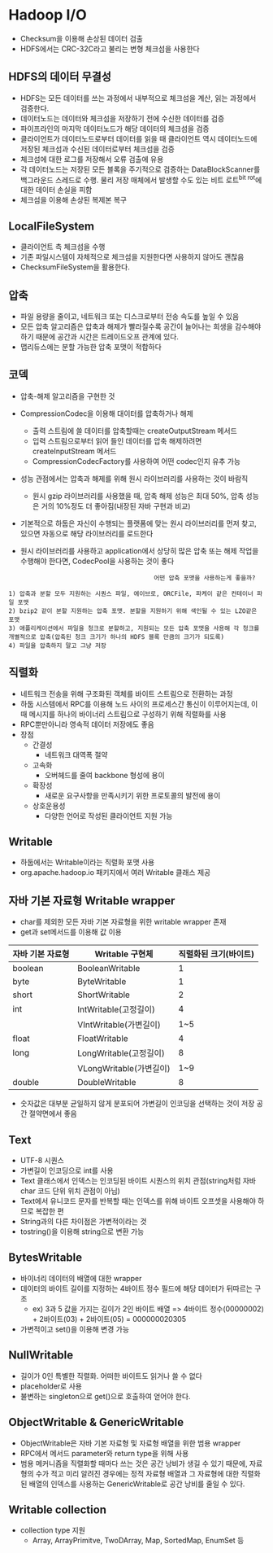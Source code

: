 Hadoop I/O
==================

* Checksum을 이용해 손상된 데이터 검출
* HDFS에서는 CRC-32C라고 불리는 변형 체크섬을 사용한다

## HDFS의 데이터 무결성

* HDFS는 모든 데이터를 쓰는 과정에서 내부적으로 체크섬을 계산, 읽는 과정에서 검증한다.
* 데이터노드는 데이터와 체크섬을 저장하기 전에 수신한 데이터를 검증
* 파이프라인의 마지막 데이터노드가 해당 데이터의 체크섬을 검증
* 클라이언트가 데이터노드로부터 데이터를 읽을 때 클라이언트 역시 데이터노드에 저장된 체크섬과 수신된 데이터로부터 체크섬을 검증
* 체크섬에 대한 로그를 저장해서 오류 검출에 유용
* 각 데이터노드는 저장된 모든 블록을 주기적으로 검증하는 DataBlockScanner를 백그라운드 스레드로 수행. 물리 저장 매체에서 발생할 수도 있는 비트 로트<sup>bit rot</sup>에 대한 데이터 손실을 피함
 * 체크섬을 이용해 손상된 복제본 복구

 ## LocalFileSystem

* 클라이언트 측 체크섬을 수행
* 기존 파일시스템이 자체적으로 체크섬을 지원한다면 사용하지 않아도 괜찮음
* ChecksumFileSystem을 활용한다.

## 압축
* 파일 용량을 줄이고, 네트워크 또는 디스크로부터 전송 속도를 높일 수 있음
* 모든 압축 알고리즘은 압축과 해제가 빨라질수록 공간이 늘어나는 희생을 감수해야 하기 때문에 공간과 시간은 트레이드오프 관계에 있다.
* 맵리듀스에는 분할 가능한 압축 포맷이 적합하다

## 코덱

* 압축-해제 알고리즘을 구현한 것
* CompressionCodec을 이용해 대이터를 압축하거나 해제
    * 출력 스트림에 쓸 데이터를 압축할때는 createOutputStream 메서드
    * 입력 스트림으로부터 읽어 들인 데이터를 압축 해제하려면 createInputStream 메서드
    * CompressionCodecFactory를 사용하여 어떤 codec인지 유추 가능

* 성능 관점에서는 압축과 해제를 위해 원시 라이브러리를 사용하는 것이 바람직
    * 원시 gzip 라이브러리를 사용했을 때, 압축 해제 성능은 최대 50%, 압축 성능은 거의 10%정도 더 좋아짐(내장된 자바 구현과 비교)
* 기본적으로 하둡은 자신이 수행되는 플랫폼에 맞는 원시 라이브러리를 먼저 찾고, 있으면 자동으로 해당 라이브러리를 로드한다
* 원시 라이브러리를 사용하고 application에서 상당히 많은 압축 또는 해제 작업을 수행해야 한다면, CodecPool을 사용하는 것이 좋다

```
                                        어떤 압축 포맷을 사용하는게 좋을까?

1) 압축과 분할 모두 지원하는 시퀀스 파일, 에이브로, ORCFile, 파케이 같은 컨테이너 파일 포맷
2) bzip2 같이 분할 지원하는 압축 포맷. 분할을 지원하기 위해 색인될 수 있는 LZO같은 포맷
3) 애플리케이션에서 파일을 청크로 분할하고, 지원되는 모든 압축 포맷을 사용해 각 청크를 개별적으로 압축(압축된 청크 크기가 하나의 HDFS 블록 만큼의 크기가 되도록)
4) 파일을 압축하지 말고 그냥 저장
```

## 직렬화

* 네트워크 전송을 위해 구조화된 객체를 바이트 스트림으로 전환하는 과정
* 하둡 시스템에서 RPC를 이용해 노드 사이의 프로세스간 통신이 이루어지는데, 이 때 메시지를 하나의 바이너리 스트림으로 구성하기 위해 직렬화를 사용
* RPC뿐만아니라 영속적 데이터 저장에도 좋음
* 장점
    * 간결성
        * 네트워크 대역폭 절약
    * 고속화
        * 오버헤드를 줄여 backbone 형성에 용이
    * 확장성
        * 새로운 요구사항을 만족시키기 위한 프로토콜의 발전에 용이
    * 상호운용성
        * 다양한 언어로 작성된 클라이언트 지원 가능

## Writable
* 하둡에서는 Writable이라는 직렬화 포맷 사용
* org.apache.hadoop.io 패키지에서 여러 Writable 클래스 제공


## 자바 기본 자료형 Writable wrapper
* char를 제외한 모든 자바 기본 자료형을 위한 writable wrapper 존재
* get과 set메서드를 이용해 값 이용

|자바 기본 자료형 | Writable 구현체 | 직렬화된 크기(바이트)|
|--------------  |----------------|------|
|boolean|BooleanWritable|1|
|byte|ByteWritable|1|
|short|ShortWritable|2|
|int|IntWritable(고정길이)|4|
|   |VIntWritable(가변길이)|1~5|
|float|FloatWritable|4|
|long|LongWritable(고정길이)|8|
|   |VLongWritable(가변길이)|1~9|
|double|DoubleWritable|8|

* 숫자값은 대부분 균일하지 않게 분포되어 가변길이 인코딩을 선택하는 것이 저장 공간 절약면에서 좋음

## Text
* UTF-8 시퀀스
* 가변길이 인코딩으로 int를 사용
* Text 클래스에서 인덱스는 인코딩된 바이트 시퀀스의 위치 관점(string처럼 자바 char 코드 단위 위치 관점이 아님)
* Text에서 유니코드 문자를 반복할 때는 인덱스를 위해 바이트 오프셋을 사용해야 하므로 복잡한 편
* String과의 다른 차이점은 가변적이라는 것
* tostring()을 이용해 string으로 변환 가능

## BytesWritable
* 바이너리 데이터의 배열에 대한 wrapper
* 데이터의 바이트 길이를 지정하는 4바이트 정수 필드에 해당 데이터가 뒤따르는 구조
    * ex) 3과 5 값을 가지는 길이가 2인 바이트 배열 => 4바이트 정수(00000002) + 2바이트(03) + 2바이트(05) = 000000020305
* 가변적이고 set()을 이용해 변경 가능

## NullWritable
* 길이가 0인 특별한 직렬화. 어떠한 바이트도 읽거나 쓸 수 없다
* placeholder로 사용
* 불변하는 singleton으로 get()으로 호출하여 얻어야 한다.

## ObjectWritable & GenericWritable
* ObjectWritable은 자바 기본 자료형 및 자료형 배열을 위한 범용 wrapper
* RPC에서 메서드 parameter와 return type을 위해 사용
* 범용 메커니즘을 직렬화할 때마다 쓰는 것은 공간 낭비가 생길 수 있기 때문에, 자료형의 수가 적고 미리 알려진 경우에는 정적 자료형 배열과 그 자료형에 대한 직렬화된 배열의 인덱스를 사용하는 GenericWritable로 공간 낭비를 줄일 수 있다.

## Writable collection
* collection type 지원
    * Array, ArrayPrimitve, TwoDArray, Map, SortedMap, EnumSet 등 
